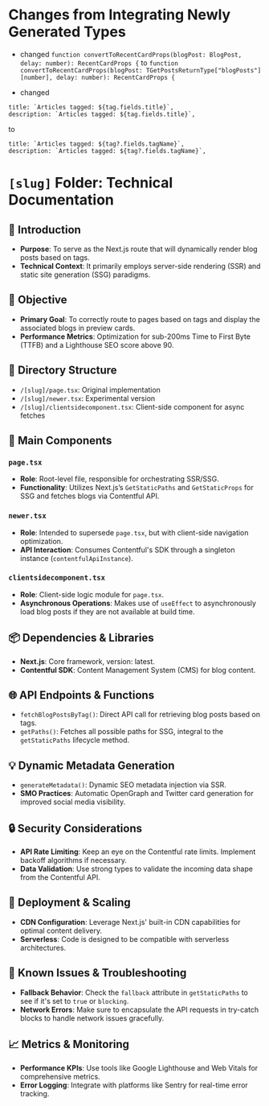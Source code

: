 # Changes from Integrating Newly Generated Types

- changed `function convertToRecentCardProps(blogPost: BlogPost, delay: number): RecentCardProps {` to `function convertToRecentCardProps(blogPost: TGetPostsReturnType["blogPosts"][number], delay: number): RecentCardProps {`

- changed

```
title: `Articles tagged: ${tag.fields.title}`,
description: `Articles tagged: ${tag.fields.title}`,
```

to

```
title: `Articles tagged: ${tag?.fields.tagName}`,
description: `Articles tagged: ${tag?.fields.tagName}`,
```

# `[slug]` Folder: Technical Documentation

## 📝 Introduction

- **Purpose**: To serve as the Next.js route that will dynamically render blog posts based on tags.
- **Technical Context**: It primarily employs server-side rendering (SSR) and static site generation (SSG) paradigms.

## 🎯 Objective

- **Primary Goal**: To correctly route to pages based on tags and display the associated blogs in preview cards.
- **Performance Metrics**: Optimization for sub-200ms Time to First Byte (TTFB) and a Lighthouse SEO score above 90.

## 📂 Directory Structure

- `/[slug]/page.tsx`: Original implementation
- `/[slug]/newer.tsx`: Experimental version
- `/[slug]/clientsidecomponent.tsx`: Client-side component for async fetches

## 🧰 Main Components

### `page.tsx`

- **Role**: Root-level file, responsible for orchestrating SSR/SSG.
- **Functionality**: Utilizes Next.js’s `GetStaticPaths` and `GetStaticProps` for SSG and fetches blogs via Contentful API.

### `newer.tsx`

- **Role**: Intended to supersede `page.tsx`, but with client-side navigation optimization.
- **API Interaction**: Consumes Contentful's SDK through a singleton instance (`contentfulApiInstance`).

### `clientsidecomponent.tsx`

- **Role**: Client-side logic module for `page.tsx`.
- **Asynchronous Operations**: Makes use of `useEffect` to asynchronously load blog posts if they are not available at build time.

## 📦 Dependencies & Libraries

- **Next.js**: Core framework, version: latest.
- **Contentful SDK**: Content Management System (CMS) for blog content.

## 🌐 API Endpoints & Functions

- `fetchBlogPostsByTag()`: Direct API call for retrieving blog posts based on tags.
- `getPaths()`: Fetches all possible paths for SSG, integral to the `getStaticPaths` lifecycle method.

## 💡 Dynamic Metadata Generation

- `generateMetadata()`: Dynamic SEO metadata injection via SSR.
- **SMO Practices**: Automatic OpenGraph and Twitter card generation for improved social media visibility.

## 🔒 Security Considerations

- **API Rate Limiting**: Keep an eye on the Contentful rate limits. Implement backoff algorithms if necessary.
- **Data Validation**: Use strong types to validate the incoming data shape from the Contentful API.

## 🚀 Deployment & Scaling

- **CDN Configuration**: Leverage Next.js' built-in CDN capabilities for optimal content delivery.
- **Serverless**: Code is designed to be compatible with serverless architectures.

## 🚧 Known Issues & Troubleshooting

- **Fallback Behavior**: Check the `fallback` attribute in `getStaticPaths` to see if it's set to `true` or `blocking`.
- **Network Errors**: Make sure to encapsulate the API requests in try-catch blocks to handle network issues gracefully.

## 📈 Metrics & Monitoring

- **Performance KPIs**: Use tools like Google Lighthouse and Web Vitals for comprehensive metrics.
- **Error Logging**: Integrate with platforms like Sentry for real-time error tracking.
